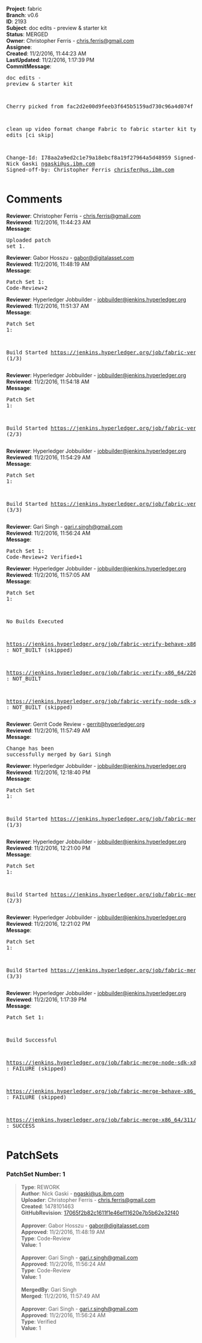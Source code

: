 <strong>Project</strong>: fabric<br><strong>Branch</strong>: v0.6<br><strong>ID</strong>: 2193<br><strong>Subject</strong>: doc edits - preview & starter kit<br><strong>Status</strong>: MERGED<br><strong>Owner</strong>: Christopher Ferris - chris.ferris@gmail.com<br><strong>Assignee</strong>:<br><strong>Created</strong>: 11/2/2016, 11:44:23 AM<br><strong>LastUpdated</strong>: 11/2/2016, 1:17:39 PM<br><strong>CommitMessage</strong>:<br><pre>doc edits - preview & starter kit

Cherry picked from fac2d2e00d9feeb3f645b5159ad730c96a4d074f

clean up video format
change Fabric to fabric
starter kit typos and edits
[ci skip]

Change-Id: I78aa2a9ed2c1e79a18ebcf8a19f27964a5d48959
Signed-off-by: Nick Gaski <ngaski@us.ibm.com>
Signed-off-by: Christopher Ferris <chrisfer@us.ibm.com>
</pre><h1>Comments</h1><strong>Reviewer</strong>: Christopher Ferris - chris.ferris@gmail.com<br><strong>Reviewed</strong>: 11/2/2016, 11:44:23 AM<br><strong>Message</strong>: <pre>Uploaded patch set 1.</pre><strong>Reviewer</strong>: Gabor Hosszu - gabor@digitalasset.com<br><strong>Reviewed</strong>: 11/2/2016, 11:48:19 AM<br><strong>Message</strong>: <pre>Patch Set 1: Code-Review+2</pre><strong>Reviewer</strong>: Hyperledger Jobbuilder - jobbuilder@jenkins.hyperledger.org<br><strong>Reviewed</strong>: 11/2/2016, 11:51:37 AM<br><strong>Message</strong>: <pre>Patch Set 1:

Build Started https://jenkins.hyperledger.org/job/fabric-verify-behave-x86_64/1157/ (1/3)</pre><strong>Reviewer</strong>: Hyperledger Jobbuilder - jobbuilder@jenkins.hyperledger.org<br><strong>Reviewed</strong>: 11/2/2016, 11:54:18 AM<br><strong>Message</strong>: <pre>Patch Set 1:

Build Started https://jenkins.hyperledger.org/job/fabric-verify-x86_64/2262/ (2/3)</pre><strong>Reviewer</strong>: Hyperledger Jobbuilder - jobbuilder@jenkins.hyperledger.org<br><strong>Reviewed</strong>: 11/2/2016, 11:54:29 AM<br><strong>Message</strong>: <pre>Patch Set 1:

Build Started https://jenkins.hyperledger.org/job/fabric-verify-node-sdk-x86_64/89/ (3/3)</pre><strong>Reviewer</strong>: Gari Singh - gari.r.singh@gmail.com<br><strong>Reviewed</strong>: 11/2/2016, 11:56:24 AM<br><strong>Message</strong>: <pre>Patch Set 1: Code-Review+2 Verified+1</pre><strong>Reviewer</strong>: Hyperledger Jobbuilder - jobbuilder@jenkins.hyperledger.org<br><strong>Reviewed</strong>: 11/2/2016, 11:57:05 AM<br><strong>Message</strong>: <pre>Patch Set 1:

No Builds Executed 

https://jenkins.hyperledger.org/job/fabric-verify-behave-x86_64/1157/ : NOT_BUILT (skipped)

https://jenkins.hyperledger.org/job/fabric-verify-x86_64/2262/ : NOT_BUILT

https://jenkins.hyperledger.org/job/fabric-verify-node-sdk-x86_64/89/ : NOT_BUILT (skipped)</pre><strong>Reviewer</strong>: Gerrit Code Review - gerrit@hyperledger.org<br><strong>Reviewed</strong>: 11/2/2016, 11:57:49 AM<br><strong>Message</strong>: <pre>Change has been successfully merged by Gari Singh</pre><strong>Reviewer</strong>: Hyperledger Jobbuilder - jobbuilder@jenkins.hyperledger.org<br><strong>Reviewed</strong>: 11/2/2016, 12:18:40 PM<br><strong>Message</strong>: <pre>Patch Set 1:

Build Started https://jenkins.hyperledger.org/job/fabric-merge-x86_64/311/ (1/3)</pre><strong>Reviewer</strong>: Hyperledger Jobbuilder - jobbuilder@jenkins.hyperledger.org<br><strong>Reviewed</strong>: 11/2/2016, 12:21:00 PM<br><strong>Message</strong>: <pre>Patch Set 1:

Build Started https://jenkins.hyperledger.org/job/fabric-merge-node-sdk-x86_64/23/ (2/3)</pre><strong>Reviewer</strong>: Hyperledger Jobbuilder - jobbuilder@jenkins.hyperledger.org<br><strong>Reviewed</strong>: 11/2/2016, 12:21:02 PM<br><strong>Message</strong>: <pre>Patch Set 1:

Build Started https://jenkins.hyperledger.org/job/fabric-merge-behave-x86_64/137/ (3/3)</pre><strong>Reviewer</strong>: Hyperledger Jobbuilder - jobbuilder@jenkins.hyperledger.org<br><strong>Reviewed</strong>: 11/2/2016, 1:17:39 PM<br><strong>Message</strong>: <pre>Patch Set 1:

Build Successful 

https://jenkins.hyperledger.org/job/fabric-merge-node-sdk-x86_64/23/ : FAILURE (skipped)

https://jenkins.hyperledger.org/job/fabric-merge-behave-x86_64/137/ : FAILURE (skipped)

https://jenkins.hyperledger.org/job/fabric-merge-x86_64/311/ : SUCCESS</pre><h1>PatchSets</h1><h3>PatchSet Number: 1</h3><blockquote><strong>Type</strong>: REWORK<br><strong>Author</strong>: Nick Gaski - ngaski@us.ibm.com<br><strong>Uploader</strong>: Christopher Ferris - chris.ferris@gmail.com<br><strong>Created</strong>: 1478101463<br><strong>GitHubRevision</strong>: [17065f2b82c1611f1e46ef11620e7b5b62e32f40](https://github.com/hyperledger/fabric/commit/17065f2b82c1611f1e46ef11620e7b5b62e32f40)<br><br><strong>Approver</strong>: Gabor Hosszu - gabor@digitalasset.com<br><strong>Approved</strong>: 11/2/2016, 11:48:19 AM<br><strong>Type</strong>: Code-Review<br><strong>Value</strong>: 1<br><br><strong>Approver</strong>: Gari Singh - gari.r.singh@gmail.com<br><strong>Approved</strong>: 11/2/2016, 11:56:24 AM<br><strong>Type</strong>: Code-Review<br><strong>Value</strong>: 1<br><br><strong>MergedBy</strong>: Gari Singh<br><strong>Merged</strong>: 11/2/2016, 11:57:49 AM<br><br><strong>Approver</strong>: Gari Singh - gari.r.singh@gmail.com<br><strong>Approved</strong>: 11/2/2016, 11:56:24 AM<br><strong>Type</strong>: Verified<br><strong>Value</strong>: 1<br><br></blockquote>